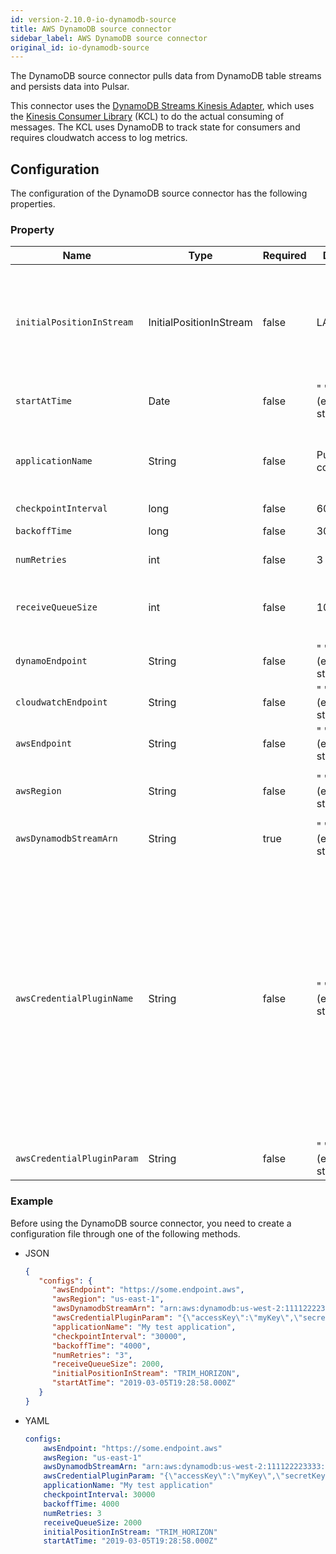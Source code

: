 ```yaml
---
id: version-2.10.0-io-dynamodb-source
title: AWS DynamoDB source connector
sidebar_label: AWS DynamoDB source connector
original_id: io-dynamodb-source
---
```


The DynamoDB source connector pulls data from DynamoDB table streams and persists data into Pulsar.

This connector uses the [DynamoDB Streams Kinesis Adapter](https://github.com/awslabs/dynamodb-streams-kinesis-adapter),
which uses the [Kinesis Consumer Library](https://github.com/awslabs/amazon-kinesis-client) (KCL) to do the actual
consuming of messages. The KCL uses DynamoDB to track state for consumers and requires cloudwatch access to log metrics.


## Configuration

The configuration of the DynamoDB source connector has the following properties.

### Property

| Name | Type|Required | Default | Description 
|------|----------|----------|---------|-------------|
`initialPositionInStream`|InitialPositionInStream|false|LATEST|The position where the connector starts from.<br/><br/>Below are the available options:<br/><br/><li>`AT_TIMESTAMP`: start from the record at or after the specified timestamp.<br/><br/><li>`LATEST`: start after the most recent data record.<br/><br/><li>`TRIM_HORIZON`: start from the oldest available data record.
`startAtTime`|Date|false|" " (empty string)|If set to `AT_TIMESTAMP`, it specifies the point in time to start consumption.
`applicationName`|String|false|Pulsar IO connector|The name of the KCL application.  Must be unique, as it is used to define the table name for the dynamo table used for state tracking. <br/><br/>By default, the application name is included in the user agent string used to make AWS requests. This can assist with troubleshooting, for example, distinguish requests made by separate connector instances.
`checkpointInterval`|long|false|60000|The frequency of the KCL checkpoint in milliseconds.
`backoffTime`|long|false|3000|The amount of time to delay between requests when the connector encounters a throttling exception from AWS Kinesis in milliseconds.
`numRetries`|int|false|3|The number of re-attempts when the connector encounters an exception while trying to set a checkpoint.
`receiveQueueSize`|int|false|1000|The maximum number of AWS records that can be buffered inside the connector. <br/><br/>Once the `receiveQueueSize` is reached, the connector does not consume any messages from Kinesis until some messages in the queue are successfully consumed.
`dynamoEndpoint`|String|false|" " (empty string)|The Dynamo end-point URL, which can be found at [here](https://docs.aws.amazon.com/general/latest/gr/rande.html).
`cloudwatchEndpoint`|String|false|" " (empty string)|The Cloudwatch end-point URL, which can be found at [here](https://docs.aws.amazon.com/general/latest/gr/rande.html).
`awsEndpoint`|String|false|" " (empty string)|The DynamoDB Streams end-point URL, which can be found at [here](https://docs.aws.amazon.com/general/latest/gr/rande.html).
`awsRegion`|String|false|" " (empty string)|The AWS region. <br/><br/>**Example**<br/> us-west-1, us-west-2
`awsDynamodbStreamArn`|String|true|" " (empty string)|The DynamoDB stream arn.
`awsCredentialPluginName`|String|false|" " (empty string)|The fully-qualified class name of implementation of {@inject: github:`AwsCredentialProviderPlugin`:/pulsar-io/aws/src/main/java/org/apache/pulsar/io/aws/AwsCredentialProviderPlugin.java}.<br><br>`awsCredentialProviderPlugin` has the following built-in plugs:<br><br><li>`org.apache.pulsar.io.kinesis.AwsDefaultProviderChainPlugin`:<br> this plugin uses the default AWS provider chain.<br>For more information, see [using the default credential provider chain](https://docs.aws.amazon.com/sdk-for-java/v1/developer-guide/credentials.html#credentials-default).<br><br><li>`org.apache.pulsar.io.kinesis.STSAssumeRoleProviderPlugin`: <br>this plugin takes a configuration via the `awsCredentialPluginParam` that describes a role to assume when running the KCL.<br/>**JSON configuration example**<br/>`{"roleArn": "arn...", "roleSessionName": "name"}` <br/><br/>`awsCredentialPluginName` is a factory class which creates an AWSCredentialsProvider that is used by Kinesis sink. <br/><br/>If `awsCredentialPluginName` set to empty, the Kinesis sink creates a default AWSCredentialsProvider which accepts json-map of credentials in `awsCredentialPluginParam`.
`awsCredentialPluginParam`|String |false|" " (empty string)|The JSON parameter to initialize `awsCredentialsProviderPlugin`.

### Example

Before using the DynamoDB source connector, you need to create a configuration file through one of the following methods.

* JSON 

    ```json
    {
       "configs": {
          "awsEndpoint": "https://some.endpoint.aws",
          "awsRegion": "us-east-1",
          "awsDynamodbStreamArn": "arn:aws:dynamodb:us-west-2:111122223333:table/TestTable/stream/2015-05-11T21:21:33.291",
          "awsCredentialPluginParam": "{\"accessKey\":\"myKey\",\"secretKey\":\"my-Secret\"}",
          "applicationName": "My test application",
          "checkpointInterval": "30000",
          "backoffTime": "4000",
          "numRetries": "3",
          "receiveQueueSize": 2000,
          "initialPositionInStream": "TRIM_HORIZON",
          "startAtTime": "2019-03-05T19:28:58.000Z"
       }
    }
    ```

* YAML

    ```yaml
    configs:
        awsEndpoint: "https://some.endpoint.aws"
        awsRegion: "us-east-1"
        awsDynamodbStreamArn: "arn:aws:dynamodb:us-west-2:111122223333:table/TestTable/stream/2015-05-11T21:21:33.291"
        awsCredentialPluginParam: "{\"accessKey\":\"myKey\",\"secretKey\":\"my-Secret\"}"
        applicationName: "My test application"
        checkpointInterval: 30000
        backoffTime: 4000
        numRetries: 3
        receiveQueueSize: 2000
        initialPositionInStream: "TRIM_HORIZON"
        startAtTime: "2019-03-05T19:28:58.000Z"
    ```


